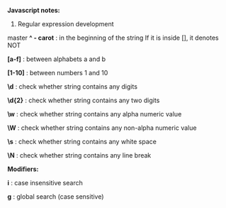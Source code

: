 **Javascript notes:**
1. Regular expression
 development


 master
**^ - carot** : in the beginning of the string
                If it is inside [], it denotes NOT

**[a-f]** : between alphabets a and b

**[1-10]** : between numbers 1 and 10

**\d** : check whether string contains any digits

**\d{2}** : check whether string contains any two digits

**\w** : check whether string contains any alpha numeric value

**\W** : check whether string contains any non-alpha numeric value

**\s** : check whether string contains any white space

**\N** : check whether string contains any line break

**Modifiers:**

**i** : case insensitive search

**g** : global search (case sensitive)